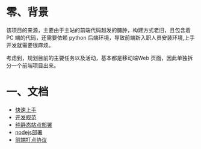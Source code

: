 # 零、背景

该项目的来源，主要由于主站的前端代码越发的臃肿，构建方式老旧，且包含着 PC 端的代码，还需要依赖 python 后端环境，导致前端新入职人员安装环境,上手开发就需要很麻烦。

考虑到，规划目前的主要任务以及活动，基本都是移动端Web 页面，因此单独拆分一个前端项目出来。


# 一、文档

- [快速上手](/doc/GET_START.md)
- [开发规范](/doc/GUIDELINES.md)
- [纯静态站点部署](/doc/STATIC_DEPLOY.md)
- [nodejs部署](/doc/NODE_DEPLOY.md)
- [前端打点协议](https://git.lcgc.work/dw/pandora/blob/master/doc/protocol/pb_fe.md)




